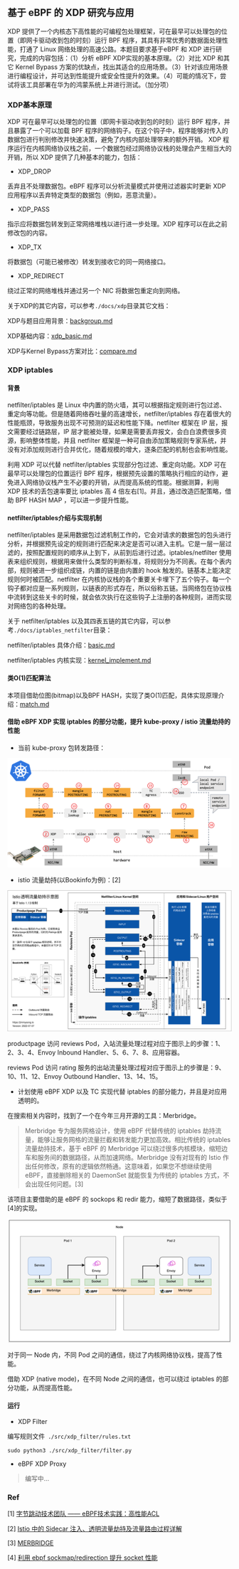 ## 基于 eBPF 的 XDP 研究与应用

XDP 提供了一个内核态下高性能的可编程包处理框架，可在最早可以处理包的位置（即网卡驱动收到包的时刻）运行 BPF 程序，其具有非常优秀的数据面处理性能，打通了 Linux 网络处理的高速公路。本题目要求基于eBPF 和 XDP 进行研究，完成的内容包括：（1）分析 eBPF XDP实现的基本原理。（2）对比 XDP 和其它 Kernel Bypass 方案的优缺点，找出其适合的应用场景。（3）针对该应用场景进行编程设计，并可达到性能提升或安全性提升的效果。（4）可能的情况下，尝试将该工具部署在华为的鸿蒙系统上并进行测试。（加分项）

### XDP基本原理

XDP 可在最早可以处理包的位置（即网卡驱动收到包的时刻）运行 BPF 程序，并且暴露了一个可以加载 BPF 程序的网络钩子。在这个钩子中，程序能够对传入的数据包进行判别修改并快速决策，避免了内核内部处理带来的额外开销。
XDP 程序运行在内核网络协议栈之前，一个数据包经过网络协议栈的处理会产生相当大的开销，所以 XDP 提供了几种基本的能力，包括：

- XDP_DROP

丢弃且不处理数据包。eBPF 程序可以分析流量模式并使用过滤器实时更新 XDP 应用程序以丢弃特定类型的数据包（例如，恶意流量）。

- XDP_PASS

指示应将数据包转发到正常网络堆栈以进行进一步处理。XDP 程序可以在此之前修改包的内容。

- XDP_TX

将数据包（可能已被修改）转发到接收它的同一网络接口。

- XDP_REDIRECT

绕过正常的网络堆栈并通过另一个 NIC 将数据包重定向到网络。

关于XDP的其它内容，可以参考`./docs/xdp`目录其它文档：

XDP与题目应用背景：[backgroup.md](./docs/xdp/backgroud.md)

XDP基础内容：[xdp_basic.md](./docs/xdp/xdp_basic.md)

XDP与Kernel Bypass方案对比：[compare.md](./docs/xdp/compare.md)


### XDP iptables

#### 背景

netfilter/iptables 是 Linux 中内置的防火墙，其可以根据指定规则进行包过滤、重定向等功能。但是随着网络吞吐量的高速增长，netfilter/iptables 存在着很大的性能瓶颈，导致服务出现不可预测的延迟和性能下降。netfilter 框架在 IP 层，报文需要经过链路层，IP 层才能被处理，如果是需要丢弃报文，会白白浪费很多资源，影响整体性能，并且 netfilter 框架是一种可自由添加策略规则专家系统，并没有对添加规则进行合并优化，随着规模的增大，逐条匹配的机制也会影响性能。

利用 XDP 可以代替 netfilter/iptables 实现部分包过滤、重定向功能。XDP 可在最早可以处理包的位置运行 BPF 程序，根据预先设置的策略执行相应的动作，避免进入网络协议栈产生不必要的开销，从而提高系统的性能。根据测算，利用 XDP 技术的丢包速率要比 iptables 高 4 倍左右[1]。并且，通过改造匹配策略，借助 BPF HASH MAP ，可以进一步提升性能。

#### netfilter/iptables介绍与实现机制

netfilter/iptables 是采用数据包过滤机制工作的，它会对请求的数据包的包头进行分析，并根据预先设定的规则进行匹配来决定是否可以进入主机。它是一层一层过滤的，按照配置规则的顺序从上到下，从前到后进行过滤。iptables/netfilter 使用表来组织规则，根据用来做什么类型的判断标准，将规则分为不同表。在每个表内部，规则被进一步组织成链，内置的链是由内置的 hook 触发的。链基本上能决定规则何时被匹配。netfilter 在内核协议栈的各个重要关卡埋下了五个钩子。每一个钩子都对应是一系列规则，以链表的形式存在，所以俗称五链。当网络包在协议栈中流转到这些关卡的时候，就会依次执行在这些钩子上注册的各种规则，进而实现对网络包的各种处理。

关于 netfilter/iptables 以及其四表五链的其它内容，可以参考`./docs/iptables_netfilter`目录：

netfilter/iptables 具体介绍：[basic.md](./docs/iptables_netfilter/basic.md)

netfilter/iptables 内核实现：[kernel_implement.md](./docs/iptables_netfilter/kernel_implement.md)

#### 类O(1)匹配算法

本项目借助位图(bitmap)以及BPF HASH，实现了类O(1)匹配，具体实现原理介绍：[match.md](./docs/design/match.md)

#### 借助 eBPF XDP 实现 iptables 的部分功能，提升 kube-proxy / istio 流量劫持的性能

- 当前 kube-proxy 包转发路径：

<img src = './docs/proxy/images/flow-with-kube-proxy.png'></img>

- istio 流量劫持(以Bookinfo为例)：[2]

<img src = './docs/proxy/images/istio-iptables.svg'></img>

productpage 访问 reviews Pod，入站流量处理过程对应于图示上的步骤：1、2、3、4、Envoy Inbound Handler、5、6、7、8、应用容器。

reviews Pod 访问 rating 服务的出站流量处理过程对应于图示上的步骤是：9、10、11、12、Envoy Outbound Handler、13、14、15。

- 计划使用 eBPF XDP 以及 TC 实现代替 iptables 的部分能力，并且是对应用透明的。

在搜索相关内容时，找到了一个在今年三月开源的工具：Merbridge。

> Merbridge 专为服务网格设计，使用 eBPF 代替传统的 iptables 劫持流量，能够让服务网格的流量拦截和转发能力更加高效。相比传统的 iptables 流量劫持技术，基于 eBPF 的 Merbridge 可以绕过很多内核模块，缩短边车和服务间的数据路径，从而加速网络。Merbridge 没有对现有的 Istio 作出任何修改，原有的逻辑依然畅通。这意味着，如果您不想继续使用 eBPF，直接删除相关的 DaemonSet 就能恢复为传统的 iptables 方式，不会出现任何问题。[3]

该项目主要借助的是 eBPF 的 sockops 和 redir 能力，缩短了数据路径，类似于[4]的实现。

<img src="./docs/proxy/images/sameNode_eBPF_path.png"> </img>

对于同一 Node 内，不同 Pod 之间的通信，绕过了内核网络协议栈，提高了性能。

借助 XDP (native mode)，在不同 Node 之间的通信，也可以绕过 iptables 的部分功能，从而提高性能。

#### 运行

- XDP Filter

编写规则文件` ./src/xdp_filter/rules.txt`

```
sudo python3 ./src/xdp_filter/filter.py
```

- eBPF XDP Proxy

> 编写中...

### Ref

[1] [字节跳动技术团队 —— eBPF技术实践：高性能ACL](https://blog.csdn.net/ByteDanceTech/article/details/106632252)  

[2] [Istio 中的 Sidecar 注入、透明流量劫持及流量路由过程详解](https://jimmysong.io/blog/sidecar-injection-iptables-and-traffic-routing)

[3] [MERBRIDGE](https://merbridge.io/)

[4] [利用 ebpf sockmap/redirection 提升 socket 性能](https://arthurchiao.art/blog/socket-acceleration-with-ebpf-zh/)